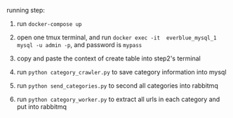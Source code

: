 running step:

1. run `docker-compose up`

2. open one tmux terminal, and run `docker exec -it  everblue_mysql_1 mysql -u admin -p`, and password is `mypass`

3. copy and paste the context of create table into step2's terminal

4. run `python category_crawler.py` to save category information into mysql

5. run `python send_categories.py` to second all categories into rabbitmq

6. run `python category_worker.py` to extract all urls in each category and put into rabbitmq

